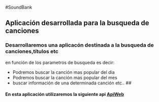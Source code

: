 
#SoundBank

## **Aplicación desarrollada para la busqueda de canciones** ##

### Desarrollaremos una aplicacón destinada a la busqueda de canciones,títulos etc
en función de los parametros de busqueda es decir:

* Podremos buscar la canción mas popular del dia
* Podremos buscar la canción mas popular del mes
* buscar información de una determinada canción etc.. ##

#### En esta aplicación utilizaremos la siguiente api [ApiWeb](http://developers.grooveshark.com/docs/public_api/v3/) ####
